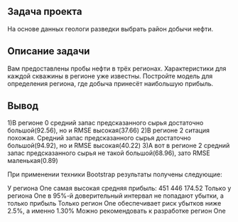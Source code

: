 ## Задача проекта

На основе данных геологи разведки выбрать район добычи нефти.

## Описание задачи

Вам предоставлены пробы нефти в трёх регионах. Характеристики для каждой скважины в регионе уже известны. Постройте модель для определения 
региона, где добыча принесёт наибольшую прибыль. 

## Вывод

1)В регионе 0 средний запас предсказанного сырья достаточно большой(92.56), но и RMSE высокая(37.66) 2)В регионе 2 ситация похожая. Средний запас предсказанного сырья достаточно большой(94.92), но и RMSE высокая(40.22) 3)А вот в регионе 2 средний запас предсказанного сырья не такой большой(68.96), зато RMSE маленькая(0.89)

При применении техники Bootstrap результаты получены следующие:

У региона One самая высокая средняя прибыль: 451 446 174.52 Только у региона One в 95%-й доверительный интервал не попадают убытки, а только прибыль Только регион One обеспечивает риск убытков ниже 2.5%, а именно 1.30% Можно рекомендовать к разработке регион One
